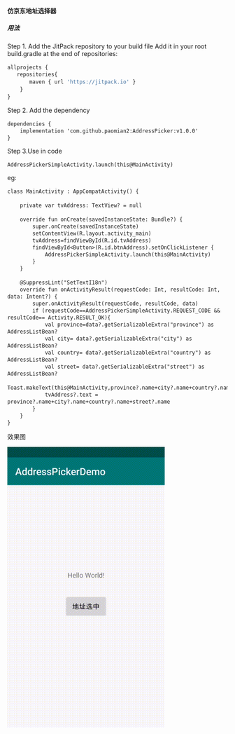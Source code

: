 #### 仿京东地址选择器

##### 用法
Step 1. Add the JitPack repository to your build file
Add it in your root build.gradle at the end of repositories:

```javascript
allprojects {
   repositories{
       maven { url 'https://jitpack.io' }
    }
}

```
Step 2. Add the dependency

```
dependencies {
    implementation 'com.github.paomian2:AddressPicker:v1.0.0'
}
```

Step 3.Use in code
```
AddressPickerSimpleActivity.launch(this@MainActivity)
```
eg:
```
class MainActivity : AppCompatActivity() {

    private var tvAddress: TextView? = null

    override fun onCreate(savedInstanceState: Bundle?) {
        super.onCreate(savedInstanceState)
        setContentView(R.layout.activity_main)
        tvAddress=findViewById(R.id.tvAddress)
        findViewById<Button>(R.id.btnAddress).setOnClickListener {
            AddressPickerSimpleActivity.launch(this@MainActivity)
        }
    }

    @SuppressLint("SetTextI18n")
    override fun onActivityResult(requestCode: Int, resultCode: Int, data: Intent?) {
        super.onActivityResult(requestCode, resultCode, data)
        if (requestCode==AddressPickerSimpleActivity.REQUEST_CODE && resultCode== Activity.RESULT_OK){
            val province=data?.getSerializableExtra("province") as AddressListBean?
            val city= data?.getSerializableExtra("city") as AddressListBean?
            val country= data?.getSerializableExtra("country") as AddressListBean?
            val street= data?.getSerializableExtra("street") as AddressListBean?
            Toast.makeText(this@MainActivity,province?.name+city?.name+country?.name+street?.name,Toast.LENGTH_SHORT).show()
            tvAddress?.text = province?.name+city?.name+country?.name+street?.name
        }
    }
}

```

效果图

![image](https://raw.githubusercontent.com/paomian2/AddressPicker/master/screen/地址选择器.gif)